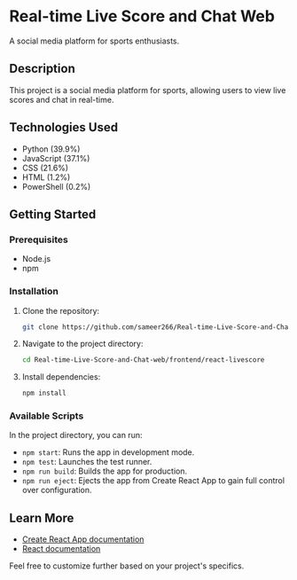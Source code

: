 

# Real-time Live Score and Chat Web

A social media platform for sports enthusiasts.

## Description

This project is a social media platform for sports, allowing users to view live scores and chat in real-time.

## Technologies Used

- Python (39.9%)
- JavaScript (37.1%)
- CSS (21.6%)
- HTML (1.2%)
- PowerShell (0.2%)

## Getting Started

### Prerequisites

- Node.js
- npm

### Installation

1. Clone the repository:
   ```bash
   git clone https://github.com/sameer266/Real-time-Live-Score-and-Chat-web.git
   ```
2. Navigate to the project directory:
   ```bash
   cd Real-time-Live-Score-and-Chat-web/frontend/react-livescore
   ```
3. Install dependencies:
   ```bash
   npm install
   ```

### Available Scripts

In the project directory, you can run:

- `npm start`: Runs the app in development mode.
- `npm test`: Launches the test runner.
- `npm run build`: Builds the app for production.
- `npm run eject`: Ejects the app from Create React App to gain full control over configuration.

## Learn More

- [Create React App documentation](https://facebook.github.io/create-react-app/docs/getting-started)
- [React documentation](https://reactjs.org/)

Feel free to customize further based on your project's specifics.

